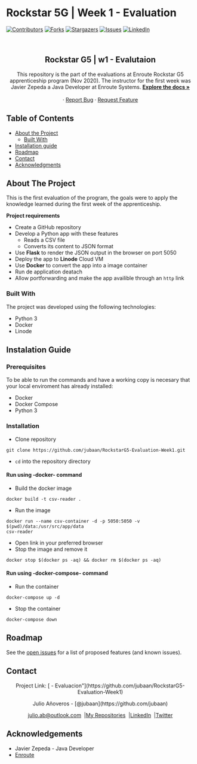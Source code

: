 # Rockstar 5G | Week 1 - Evaluation

[![Contributors][contributors-shield]][contributors-url]
[![Forks][forks-shield]][forks-url]
[![Stargazers][stars-shield]][stars-url]
[![Issues][issues-shield]][issues-url]
[![LinkedIn][linkedin-shield2]][linkedin-url2]

<!-- PROJECT LOGO -->
<br />
<p align="center">
  <h2 align="center">Rockstar G5 | w1 - Evalutaion</h2>
  <p align="center">
    This repository is the part of the evaluations at Enroute Rockstar G5
    apprenticeship program (Nov 2020). The instructor for the first week was
    Javier Zepeda a Java Developer at Enroute Systems.
    <a href="https://github.com/jubaan/RockstarG5-Evaluation-Week1"><strong>Explore the docs »</strong></a>
    <br />
    <br />
    ·
    <a href="https://github.com/jubaan/RockstarG5-Evaluation-Week1/issues">Report Bug</a>
    ·
    <a href="https://github.com/jubaan/RockstarG5-Evaluation-Week1/issues">Request Feature</a>
  </p>
</p>

## Table of Contents
* [About the Project](#about-the-project)
  * [Built With](#built-with)
* [Installation guide](#instalation-guide)
* [Roadmap](#roadmap)
* [Contact](#contact)
* [Acknowledgments](#acknowldgements)
<!-- ABOUT THE PROJECT -->

## About The Project

This is the first evaluation of the program, the goals were to apply the
knowledge learned during the first week of the apprenticeship.

**Project requirements**
- Create a GitHub repository
- Develop a Python app with these features
  - Reads a CSV file
  - Converts its content to JSON format
- Use **Flask** to render the JSON output in the browser on port 5050 
- Deploy the app to **Linode** Cloud VM
- Use **Docker** to convert the app into a image container
- Run de application deatach
- Allow portforwarding and make the app availible through an `http` link

### Built With

The project was developed using the following technologies:
- Python 3 
- Docker
- Linode

## Instalation Guide

### Prerequisites

To be able to run the commands and have a working copy is necesary that your 
local enviroment has already
installed:
- Docker
- Docker Compose
- Python 3

### Installation

- Clone repository
```
git clone https://github.com/jubaan/RockstarG5-Evaluation-Week1.git
```
- `cd` into the repository directory

#### Run using -docker- command

- Build the docker image
```
docker build -t csv-reader .
```
- Run the image
```
docker run --name csv-container -d -p 5050:5050 -v $(pwd)/data:/usr/src/app/data
csv-reader
```
- Open link in your preferred browser
- Stop the image and remove it
```
docker stop $(docker ps -aq) && docker rm $(docker ps -aq)
```
#### Run using -docker-compose- command

- Run the container
```
docker-compose up -d
```
- Stop the container
```
docker-compose down
```
## Roadmap

See the [open issues](https://github.com/jubaan/RockstarG5-Evaluation-Week1/issues) for a list of proposed features (and known issues).

## Contact
<p align="center">Project Link: [ - Evaluacion"](https://github.com/jubaan/RockstarG5-Evaluation-Week1)</p>
<p align="center">Julio Añoveros - [@jubaan](https://github.com/jubaan)</p>
<p align="center" style="display: flex; justify-content: center; align-items: center;">
    <a target="_blank" href="https://mail.google.com/mail/?view=cm&fs=1&tf=1&to=julio.ab@outlook.com
">
      julio.ab@outlook.com
    </a> &nbsp; |
    <a target="_blank" href="https://github.com/jubaan?tab=repositories">
        My Repositories
    </a> &nbsp; |
    <a target="_blank" href="www.linkedin.com/in/jubaan">
      LinkedIn
    </a> &nbsp; |
    <a target="_blank" href="https://twitter.com/AnoverosJulio">
      Twitter
    </a>
</p>

## Acknowledgements
- Javier Zepeda - Java Developer
- [Enroute](http://www.enroutesystems.com)

<!-- MARKDOWN LINKS & IMAGES -->
[contributors-shield]: https://img.shields.io/github/contributors/jubaan/RockstarG5-Evaluation-Week1.svg?style=flat-square
[contributors-url]: https://github.com/jubaan/RockstarG5-Evaluation-Week1/graphs/contributors
[forks-shield]: https://img.shields.io/github/forks/jubaan/RockstarG5-Evaluation-Week1.svg?style=flat-square
[forks-url]: https://github.com/jubaan/RockstarG5-Evaluation-Week1/network/members
[stars-shield]: https://img.shields.io/github/stars/jubaan/RockstarG5-Evaluation-Week1.svg?style=flat-square
[stars-url]: https://github.com/jubaan/RockstarG5-Evaluation-Week1/stargazers
[issues-shield]: https://img.shields.io/github/issues/jubaan/RockstarG5-Evaluation-Week1.svg?style=flat-square
[issues-url]: https://github.com/jubaan/RockstarG5-Evaluation-Week1/issues
[license-shield]: https://img.shields.io/github/license/jubaan/RockstarG5-Evaluation-Week1.svg?style=flat-square
[license-url]: https://github.com/jubaan/RockstarG5-Evaluation-Week1/blob/master/LICENSE.txt
[linkedin-shield2]: https://img.shields.io/badge/-LinkedIn-black.svg?style=flat-square&logo=linkedin&colorB=555
[linkedin-url2]: https://www.linkedin.com/in/jubaan/
[mobile]: app/assets/images/phone.png
